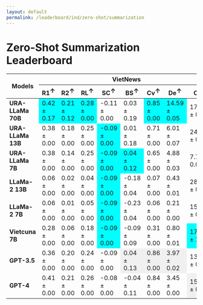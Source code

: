 ```yaml
---
layout: default
permalink: /leaderboard/ind/zero-shot/summarization
---
```

# Zero-Shot Summarization Leaderboard

<table class="table table-bordered table-sm w-100 dtHorizontalTable" cellspacing="0">
<thead>
<tr>
<th rowspan="2" class="text-center align-middle"><b>Models</b></th>
<th colspan="8" class="text-center"><b>VietNews</b></th>
<th colspan="8" class="text-center"><b>WikiLingua</b></th>
</tr>
<tr>
<th class="text-center"><b>R1<span style="vertical-align: super;">↑</span></b></th>
<th class="text-center"><b>R2<span style="vertical-align: super;">↑</span></b></th>
<th class="text-center"><b>RL<span style="vertical-align: super;">↑</span></b></th>
<th class="text-center"><b>SC<span style="vertical-align: super;">↑</span></b></th>
<th class="text-center"><b>BS<span style="vertical-align: super;">↑</span></b></th>
<th class="text-center"><b>Cv<span style="vertical-align: super;">↑</span></b></th>
<th class="text-center"><b>De<span style="vertical-align: super;">↑</span></b></th>
<th class="text-center"><b>Cp<span style="vertical-align: super;">↑</span></b></th>
<th class="text-center"><b>R1<span style="vertical-align: super;">↑</span></b></th>
<th class="text-center"><b>R2<span style="vertical-align: super;">↑</span></b></th>
<th class="text-center"><b>RL<span style="vertical-align: super;">↑</span></b></th>
<th class="text-center"><b>SC<span style="vertical-align: super;">↑</span></b></th>
<th class="text-center"><b>BS<span style="vertical-align: super;">↑</span></b></th>
<th class="text-center"><b>Cv<span style="vertical-align: super;">↑</span></b></th>
<th class="text-center"><b>De<span style="vertical-align: super;">↑</span></b></th>
<th class="text-center"><b>Cp<span style="vertical-align: super;">↑</span></b></th>
</tr>
</thead>
<tbody>
<tr>
<td class="text-center"><b>URA-LLaMa 70B</b></td>
<td class="text-center" style="background-color: cyan;">0.42 ± 0.17</td>
<td class="text-center" style="background-color: cyan;">0.21 ± 0.12</td>
<td class="text-center" style="background-color: cyan;">0.28 ± 0.00</td>
<td class="text-center">-0.11 ± 0.00</td>
<td class="text-center">0.03 ± 0.19</td>
<td class="text-center" style="background-color: cyan;">0.85 ± 0.00</td>
<td class="text-center" style="background-color: cyan;">14.59 ± 0.05</td>
<td class="text-center">17.21 ± 0.33</td>
<td class="text-center">0.37 ± 0.00</td>
<td class="text-center" style="background-color: cyan;">0.16 ± 0.00</td>
<td class="text-center">0.24 ± 0.00</td>
<td class="text-center">-0.22 ± 0.00</td>
<td class="text-center" style="background-color: cyan;">0.26 ± 0.16</td>
<td class="text-center">0.17 ± 0.00</td>
<td class="text-center">0.22 ± 0.00</td>
<td class="text-center">22.24 ± 0.97</td>
</tr>
<tr>
<td class="text-center"><b>URA-LLaMa 13B</b></td>
<td class="text-center">0.38 ± 0.00</td>
<td class="text-center">0.18 ± 0.00</td>
<td class="text-center">0.25 ± 0.00</td>
<td class="text-center" style="background-color: cyan;">-0.09 ± 0.00</td>
<td class="text-center">0.01 ± 0.18</td>
<td class="text-center">0.71 ± 0.00</td>
<td class="text-center">6.01 ± 0.07</td>
<td class="text-center">24.27 ± 0.61</td>
<td class="text-center">0.22 ± 0.00</td>
<td class="text-center">0.08 ± 0.00</td>
<td class="text-center">0.14 ± 0.00</td>
<td class="text-center" style="background-color: cyan;">-0.16 ± 0.00</td>
<td class="text-center">-0.13 ± 0.12</td>
<td class="text-center">0.42 ± 0.01</td>
<td class="text-center">3.06 ± 0.10</td>
<td class="text-center">49.58 ± 1.16</td>
</tr>
<tr>
<td class="text-center"><b>URA-LLaMa 7B</b></td>
<td class="text-center">0.38 ± 0.00</td>
<td class="text-center">0.14 ± 0.00</td>
<td class="text-center">0.25 ± 0.00</td>
<td class="text-center" style="background-color: cyan;">-0.09 ± 0.00</td>
<td class="text-center" style="background-color: cyan;">0.04 ± 0.12</td>
<td class="text-center">0.65 ± 0.00</td>
<td class="text-center">4.88 ± 0.03</td>
<td class="text-center">7.77 ± 0.05</td>
<td class="text-center" style="background-color: cyan;">0.40 ± 0.00</td>
<td class="text-center">0.15 ± 0.00</td>
<td class="text-center" style="background-color: cyan;">0.26 ± 0.00</td>
<td class="text-center" style="background-color: cyan;">-0.16 ± 0.00</td>
<td class="text-center">0.19 ± 0.07</td>
<td class="text-center" style="background-color: cyan;">0.73 ± 0.00</td>
<td class="text-center" style="background-color: cyan;">4.79 ± 0.07</td>
<td class="text-center">6.22 ± 0.07</td>
</tr>
<tr>
<td class="text-center"><b>LLaMa-2 13B</b></td>
<td class="text-center">0.06 ± 0.00</td>
<td class="text-center">0.02 ± 0.00</td>
<td class="text-center">0.04 ± 0.00</td>
<td class="text-center" style="background-color: cyan;">-0.09 ± 0.00</td>
<td class="text-center">-0.18 ± 0.04</td>
<td class="text-center">0.07 ± 0.00</td>
<td class="text-center">0.43 ± 0.01</td>
<td class="text-center">28.25 ± 0.24</td>
<td class="text-center">0.04 ± 0.00</td>
<td class="text-center">0.00 ± 0.00</td>
<td class="text-center">0.03 ± 0.00</td>
<td class="text-center" style="background-color: cyan;">-0.16 ± 0.00</td>
<td class="text-center">-0.11 ± 0.08</td>
<td class="text-center">0.03 ± 0.00</td>
<td class="text-center">0.07 ± 0.01</td>
<td class="text-center">19.55 ± 0.51</td>
</tr>
<tr>
<td class="text-center"><b>LLaMa-2 7B</b></td>
<td class="text-center">0.06 ± 0.00</td>
<td class="text-center">0.01 ± 0.00</td>
<td class="text-center">0.05 ± 0.00</td>
<td class="text-center" style="background-color: cyan;">-0.09 ± 0.00</td>
<td class="text-center">-0.23 ± 0.04</td>
<td class="text-center">0.06 ± 0.00</td>
<td class="text-center">0.21 ± 0.00</td>
<td class="text-center">15.75 ± 0.20</td>
<td class="text-center">0.04 ± 0.00</td>
<td class="text-center">0.00 ± 0.00</td>
<td class="text-center">0.03 ± 0.00</td>
<td class="text-center" style="background-color: cyan;">-0.16 ± 0.00</td>
<td class="text-center">-0.14 ± 0.07</td>
<td class="text-center">0.03 ± 0.00</td>
<td class="text-center">0.06 ± 0.00</td>
<td class="text-center">17.84 ± 0.50</td>
</tr>
<tr>
<td class="text-center"><b>Vietcuna 7B</b></td>
<td class="text-center">0.28 ± 0.00</td>
<td class="text-center">0.06 ± 0.00</td>
<td class="text-center">0.18 ± 0.00</td>
<td class="text-center" style="background-color: cyan;">-0.09 ± 0.00</td>
<td class="text-center">-0.09 ± 0.09</td>
<td class="text-center">0.31 ± 0.00</td>
<td class="text-center">0.80 ± 0.01</td>
<td class="text-center" style="background-color: cyan;">171.63 ± 1.71</td>
<td class="text-center">0.24 ± 0.00</td>
<td class="text-center">0.06 ± 0.00</td>
<td class="text-center">0.15 ± 0.00</td>
<td class="text-center" style="background-color: cyan;">-0.16 ± 0.00</td>
<td class="text-center">-0.18 ± 0.07</td>
<td class="text-center">0.51 ± 0.01</td>
<td class="text-center">1.16 ± 0.01</td>
<td class="text-center" style="background-color: cyan;">238.67 ± 3.37</td>
</tr>
<tr>
<td class="text-center"><b>GPT-3.5</b></td>
<td class="text-center">0.36 ± 0.00</td>
<td class="text-center">0.20 ± 0.00</td>
<td class="text-center">0.24 ± 0.00</td>
<td class="text-center">-0.09 ± 0.00</td>
<td class="text-center" style="background-color: #f0f0f0;">0.04 ± 0.13</td>
<td class="text-center" style="background-color: #f0f0f0;">0.86 ± 0.00</td>
<td class="text-center" style="background-color: #f0f0f0;">3.97 ± 0.02</td>
<td class="text-center">13.32 ± 0.65</td>
<td class="text-center">0.43 ± 0.00</td>
<td class="text-center" style="background-color: #f0f0f0;">0.21 ± 0.00</td>
<td class="text-center" style="background-color: #f0f0f0;">0.27 ± 0.00</td>
<td class="text-center" style="background-color: #f0f0f0;">-0.16 ± 0.00</td>
<td class="text-center">0.22 ± 0.03</td>
<td class="text-center" style="background-color: #f0f0f0;">0.87 ± 0.00</td>
<td class="text-center" style="background-color: #f0f0f0;">3.29 ± 0.03</td>
<td class="text-center">35.50 ± 0.82</td>
</tr>
<tr>
<td class="text-center"><b>GPT-4</b></td>
<td class="text-center">0.41 ± 0.00</td>
<td class="text-center">0.21 ± 0.00</td>
<td class="text-center">0.26 ± 0.00</td>
<td class="text-center">-0.08 ± 0.00</td>
<td class="text-center">-0.04 ± 0.11</td>
<td class="text-center">0.84 ± 0.00</td>
<td class="text-center">3.45 ± 0.00</td>
<td class="text-center" style="background-color: #f0f0f0;">15.43 ± 0.49</td>
<td class="text-center" style="background-color: #f0f0f0;">0.44 ± 0.00</td>
<td class="text-center" style="background-color: #f0f0f0;">0.21 ± 0.00</td>
<td class="text-center" style="background-color: #f0f0f0;">0.27 ± 0.00</td>
<td class="text-center" style="background-color: #f0f0f0;">-0.16 ± 0.00</td>
<td class="text-center" style="background-color: #f0f0f0;">0.24 ± 0.04</td>
<td class="text-center">0.82 ± 0.00</td>
<td class="text-center">2.37 ± 0.01</td>
<td class="text-center" style="background-color: #f0f0f0;">6.61 ± 0.16</td>
</tr>
</tbody>
</table>
